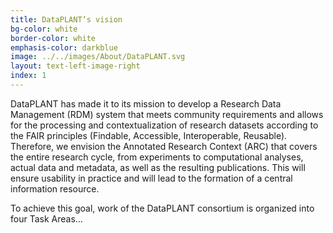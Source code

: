 ```yaml
---
title: DataPLANT’s vision
bg-color: white
border-color: white
emphasis-color: darkblue
image: ../../images/About/DataPLANT.svg
layout: text-left-image-right
index: 1
---
```



DataPLANT has made it to its mission to develop a Research Data Management (RDM) system that meets community requirements and allows for the processing  and contextualization of research datasets according to the FAIR principles (Findable, Accessible, Interoperable, Reusable). 
Therefore, we envision the Annotated Research Context (ARC) that covers the entire research cycle, from experiments to computational analyses, actual data and metadata, as well as the resulting publications. This will ensure usability in practice and will lead to the formation of a central information resource.

To achieve this goal, work of the DataPLANT consortium is organized into four Task Areas…
